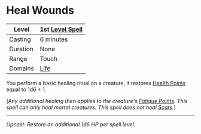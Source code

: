 # Heal Wounds

| Level    | 1st [Level Spell](../../../Spell%20Level.md)                                |
| -------- | ---------------------------------------- |
| Casting  | 6 minutes                                |
| Duration | None                                     |
| Range    | Touch                                    |
| Domains  | [Life](../../../Spell%20Domains/Life.md) |

You perform a basic healing ritual on a creature, it restores [Health Points](../../../../Player%20Characters/Derived%20Statistics/Health%20Points.md) equal to 1d6 + 1.

(*Any additional healing then applies to the creature's [Fatigue Points](../../../../Player%20Characters/Derived%20Statistics/Fatigue%20Points.md).* *This spell can only heal mortal creatures. This spell does not heal [Scars](../../../../Player%20Characters/Derived%20Statistics/Scars.md).*)

---
*Upcast: Restore an additional 1d6 HP per spell level.*